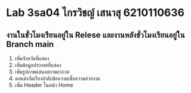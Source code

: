 # Lab 3sa04 ไกรวิชญ์ เสนาสุ 6210110636

## งานในชั่วโมงเรียนอยู่ใน Relese และงานหลังชั่วโมงเรียนอยู่ใน Branch main

1. เพิ่มจังหวัดที่แสดง
2. เพิ่มข้อมูลประเทศที่แสดง
3. เพิ่มรูปภาพแสดงสภาพอากาศ
4. ตกแต่งจัดเรียงลำดับข้อความเพื่อความสวยงาม
5. เพิ่ม Header ในหน้า Home
